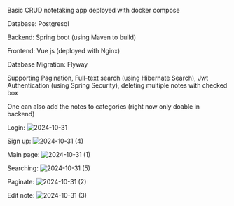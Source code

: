 Basic CRUD notetaking app deployed with docker compose

Database: Postgresql

Backend: Spring boot (using Maven to build)

Frontend: Vue js (deployed with Nginx)

Database Migration: Flyway

Supporting Pagination, Full-text search (using Hibernate Search), Jwt Authentication (using Spring Security), deleting multiple notes with checked box

One can also add the notes to categories (right now only doable in backend)

Login:
![2024-10-31](https://github.com/user-attachments/assets/84efae6c-f047-486f-8171-6c4d1b1f661c)

Sign up:
![2024-10-31 (4)](https://github.com/user-attachments/assets/0f75fc7e-706f-44fa-aa3b-3359e6c7fd2f)

Main page:
![2024-10-31 (1)](https://github.com/user-attachments/assets/5491a452-45a4-47a4-813e-ec3f277e6d5b)

Searching:
![2024-10-31 (5)](https://github.com/user-attachments/assets/004415ad-8534-454d-9004-bf9f9dc9c7c2)


Paginate:
![2024-10-31 (2)](https://github.com/user-attachments/assets/8d620974-3190-4ae1-b952-b441a7b57c01)

Edit note:
![2024-10-31 (3)](https://github.com/user-attachments/assets/ed5afafb-70ad-495f-9eed-9a6f2066e421)
